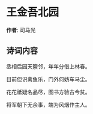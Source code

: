 # 王金吾北园

**作者**: 司马光

## 诗词内容

丞相后园天籞邻，年年分借上林春。

目前但识禽鱼乐，门外何妨车马尘。

花花祗疑名品尽，图书方验古今贫。

将军朝下无余事，端为风烟作主人。

